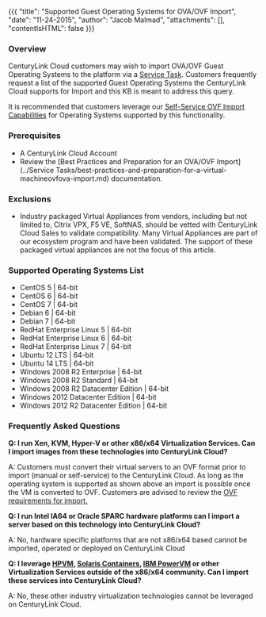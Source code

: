 {{{
  "title": "Supported Guest Operating Systems for OVA/OVF Import",
  "date": "11-24-2015",
  "author": "Jacob Malmad",
  "attachments": [],
  "contentIsHTML": false
}}}

### Overview
CenturyLink Cloud customers may wish to import OVA/OVF Guest Operating Systems to the platform via a [Service Task](//www.ctl.io/products/support/service-tasks). Customers frequently request a list of the supported Guest Operating Systems the CenturyLink Cloud supports for Import and this KB is meant to address this query.

It is recommended that customers leverage our [Self-Service OVF Import Capabilities](../Servers/self-service-vm-import-ovf-requirements.md) for Operating Systems supported by this functionality.

### Prerequisites
* A CenturyLink Cloud Account
* Review the [Best Practices and Preparation for an OVA/OVF Import](../Service Tasks/best-practices-and-preparation-for-a-virtual-machineovfova-import.md) documentation.

### Exclusions
* Industry packaged Virtual Appliances from vendors, including but not limited to, Citrix VPX, F5 VE, SoftNAS, should be vetted with CenturyLink Cloud Sales to validate compatibility. Many Virtual Appliances are part of our ecosystem program and have been validated.  The support of these packaged virtual appliances are not the focus of this article.

### Supported Operating Systems List
* CentOS 5 | 64-bit
* CentOS 6 | 64-bit
* CentOS 7 | 64-bit
* Debian 6 | 64-bit
* Debian 7 | 64-bit
* RedHat Enterprise Linux 5 | 64-bit
* RedHat Enterprise Linux 6 | 64-bit
* RedHat Enterprise Linux 7 | 64-bit
* Ubuntu 12 LTS | 64-bit
* Ubuntu 14 LTS | 64-bit
* Windows 2008 R2 Enterprise | 64-bit
* Windows 2008 R2 Standard | 64-bit
* Windows 2008 R2 Datacenter Edition | 64-bit
* Windows 2012 Datacenter Edition | 64-bit
* Windows 2012 R2 Datacenter Edition | 64-bit

### Frequently Asked Questions

**Q: I run Xen, KVM, Hyper-V or other x86/x64 Virtualization Services.  Can I import images from these technologies into CenturyLink Cloud?**

A: Customers must convert their virtual servers to an OVF format prior to import (manual or self-service) to the CenturyLink Cloud.  As long as the operating system is supported as shown above an import is possible once the VM is converted to OVF.  Customers are advised to review the [OVF requirements for import.](../Servers/self-service-vm-import-ovf-requirements.md)

**Q: I run Intel IA64 or Oracle SPARC hardware platforms can I import a server based on this technology into CenturyLink Cloud?**

A: No, hardware specific platforms that are not x86/x64 based cannot be imported, operated or deployed on CenturyLink Cloud

**Q: I leverage [HPVM](//en.wikipedia.org/wiki/HP_Integrity_Virtual_Machines), [Solaris Containers](//en.wikipedia.org/wiki/Solaris_Containers), [IBM PowerVM](//en.wikipedia.org/wiki/PowerVM) or other Virtualization Services outside of the x86/x64 community.  Can I import these services into CenturyLink Cloud?**

A: No, these other industry virtualization technologies cannot be leveraged on CenturyLink Cloud.
